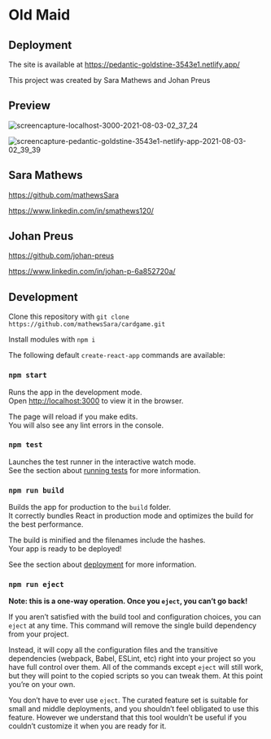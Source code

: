 # Old Maid

## Deployment

The site is available at https://pedantic-goldstine-3543e1.netlify.app/

This project was created by Sara Mathews and Johan Preus

## Preview

![screencapture-localhost-3000-2021-08-03-02_37_24](https://user-images.githubusercontent.com/69329760/127976710-5cdba1d5-3071-41be-9604-facfb162d29f.png)

![screencapture-pedantic-goldstine-3543e1-netlify-app-2021-08-03-02_39_39](https://user-images.githubusercontent.com/69329760/127977013-9d89cccc-8e95-4356-96ff-f47ae74d1d71.png)

## Sara Mathews

https://github.com/mathewsSara

https://www.linkedin.com/in/smathews120/

## Johan Preus

https://github.com/johan-preus

https://www.linkedin.com/in/johan-p-6a852720a/

## Development

Clone this repository with `git clone https://github.com/mathewsSara/cardgame.git`

Install modules with `npm i`

The following default `create-react-app` commands are available:

### `npm start`

Runs the app in the development mode.\
Open [http://localhost:3000](http://localhost:3000) to view it in the browser.

The page will reload if you make edits.\
You will also see any lint errors in the console.

### `npm test`

Launches the test runner in the interactive watch mode.\
See the section about [running tests](https://facebook.github.io/create-react-app/docs/running-tests) for more information.

### `npm run build`

Builds the app for production to the `build` folder.\
It correctly bundles React in production mode and optimizes the build for the best performance.

The build is minified and the filenames include the hashes.\
Your app is ready to be deployed!

See the section about [deployment](https://facebook.github.io/create-react-app/docs/deployment) for more information.

### `npm run eject`

**Note: this is a one-way operation. Once you `eject`, you can’t go back!**

If you aren’t satisfied with the build tool and configuration choices, you can `eject` at any time. This command will remove the single build dependency from your project.

Instead, it will copy all the configuration files and the transitive dependencies (webpack, Babel, ESLint, etc) right into your project so you have full control over them. All of the commands except `eject` will still work, but they will point to the copied scripts so you can tweak them. At this point you’re on your own.

You don’t have to ever use `eject`. The curated feature set is suitable for small and middle deployments, and you shouldn’t feel obligated to use this feature. However we understand that this tool wouldn’t be useful if you couldn’t customize it when you are ready for it.


